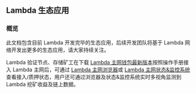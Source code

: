 ## Lambda 生态应用 

### 概览 

此文档包含目前 Lambda 开发完毕的生态应用，后续开发团队将基于 Lambda 网络开发出更多的生态应用，请大家持续关注。 

Lambda 验证节点、存储矿工在下载 [Lambda 主网钱包最新版本](http://docs.lambdastorage.com/version/WalletStable/)按照操作手册接入 Lambda 主网后，可通过 [Lambda 主网浏览器](http://explorer.lambda.im/#/)或 [Lambda 主网状态&监控系统](http://stats.lambdastorage.com/d/xoBmUn6LWzxxx/mainnet-en?orgId=1&lang=en&netType=main)查看接入/质押状态，用户还可通过浏览器及状态&监控系统实时多视角监测到 Lambda 挖矿收益及链上数据。 

